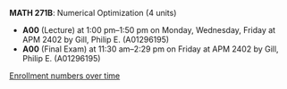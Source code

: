 **MATH 271B**: Numerical Optimization (4 units)

- **A00** (Lecture) at 1:00 pm–1:50 pm on Monday, Wednesday, Friday at APM 2402 by Gill, Philip E. (A01296195)
- **A00** (Final Exam) at 11:30 am–2:29 pm on Friday at APM 2402 by Gill, Philip E. (A01296195)

[Enrollment numbers over time](./MATH271B.tsv)

